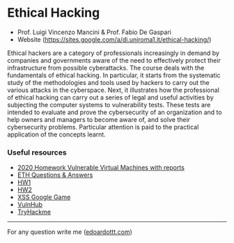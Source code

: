# Ethical Hacking

- Prof. Luigi Vincenzo Mancini & Prof. Fabio De Gaspari
- Website (https://sites.google.com/a/di.uniroma1.it/ethical-hacking/)

Ethical hackers are a category of professionals increasingly in demand by companies and governments aware of the need to effectively protect their infrastructure from possible cyberattacks. The course deals with the fundamentals of ethical hacking. In particular, it starts from the systematic study of the methodologies and tools used by hackers to carry out the various attacks in the cyberspace. Next, it illustrates how the professional of ethical hacking can carry out a series of legal and useful activities by subjecting the computer systems to vulnerability tests. These tests are intended to evaluate and prove the cybersecurity of an organization and to help owners and managers to become aware of, and solve their cybersecurity problems.  Particular attention is paid to the practical application of the concepts learnt.

### Useful resources

- [2020 Homework Vulnerable Virtual Machines with reports](https://github.com/FuocomanSap/ExploitableMachine)
- [ETH Questions & Answers](https://github.com/edoardottt/MSc-CyberSecurity-Sapienza/tree/main/Ethical-Hacking/ETH_Q%26A)
- [HW1](https://github.com/edoardottt/MSc-CyberSecurity-Sapienza/tree/main/Ethical-Hacking/HW1)
- [HW2](https://github.com/edoardottt/MSc-CyberSecurity-Sapienza/tree/main/Ethical-Hacking/HW2)
- [XSS Google Game](https://xss-game.appspot.com/)
- [VulnHub](https://www.vulnhub.com/)
- [TryHackme](https://tryhackme.com/)

---------

For any question write me ([edoardottt.com](https://edoardottt.com/))

